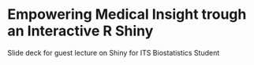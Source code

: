 # Empowering Medical Insight trough an Interactive R Shiny
Slide deck for guest lecture on Shiny for ITS Biostatistics Student
